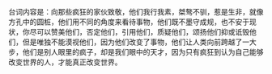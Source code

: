 台词内容是：向那些疯狂的家伙致敬，他们我行我素，桀骜不驯，惹是生非，就像方孔中的圆桩，他们用不同的角度来看待事物，他们既不墨守成规，也不安于现状，你尽可以赞美他们，否定他们，引用他们，质疑他们，颂扬他们抑或诋毁他们，但是唯独不能漠视他们，因为他们改变了事物，他们让人类向前跨越了一大步，他们是别人眼里的疯子，却是我们眼中的天才，因为只有疯狂到认为自己能够改变世界的人，才能真正改变世界。
